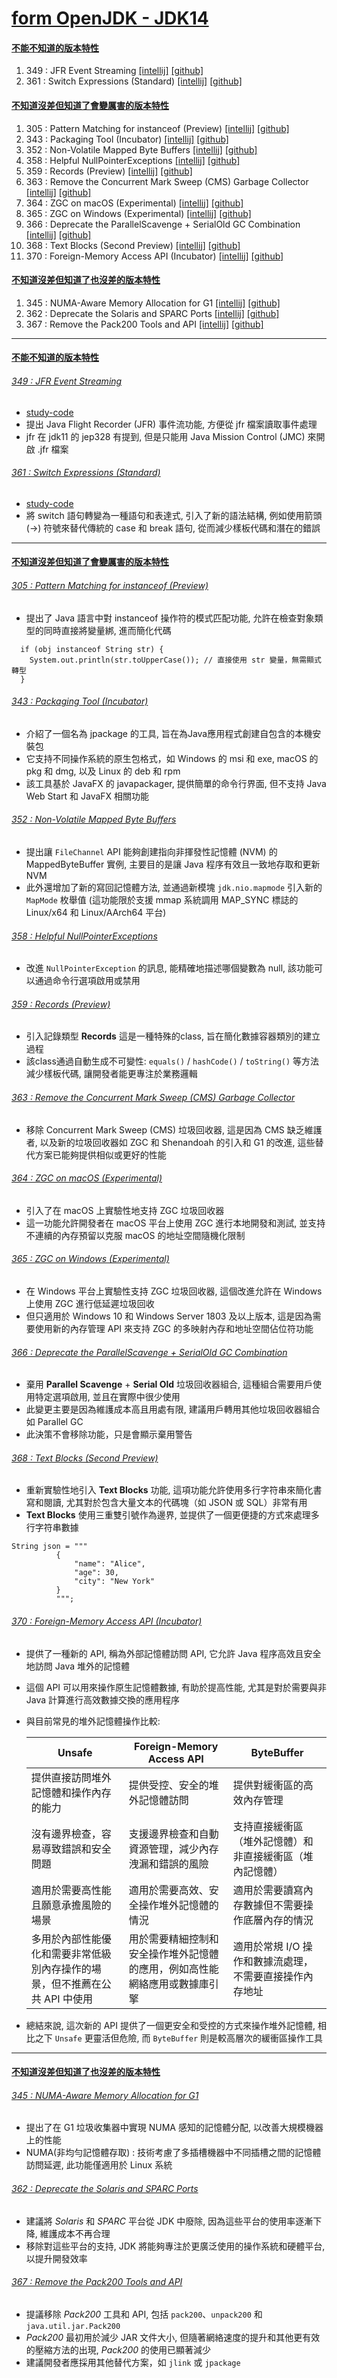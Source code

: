 <a id="head"></a>

# [form OpenJDK - JDK14](https://openjdk.org/projects/jdk/14)

#### <a id="head1"></a> [不能不知道的版本特性](#不能不知道的版本特性)

1. 349 : JFR Event Streaming [[intellij]](#349--jfr-event-streaming) [[github]](#349--jfr-event-streaming)
1. 361 : Switch Expressions (Standard) [[intellij]](#361--switch-expressions--standard-) [[github]](#361--switch-expressions-standard)
 
#### <a id="head2"></a> [不知道沒差但知道了會變厲害的版本特性](#不知道沒差但知道了會變厲害的版本特性)

1. 305 : Pattern Matching for instanceof (Preview) [[intellij]](#305--pattern-matching-for-instanceof--preview-) [[github]](#305--pattern-matching-for-instanceof-preview)
1. 343 : Packaging Tool (Incubator) [[intellij]](#343--packaging-tool--incubator-) [[github]](#343--packaging-tool-incubator)
1. 352 : Non-Volatile Mapped Byte Buffers [[intellij]](#352--non-volatile-mapped-byte-buffers) [[github]](#352--non-volatile-mapped-byte-buffers)
1. 358 : Helpful NullPointerExceptions [[intellij]](#358--helpful-nullpointerexceptions) [[github]](#358--helpful-nullpointerexceptions)
1. 359 : Records (Preview) [[intellij]](#359--records--preview-) [[github]](#359--records-preview)
1. 363 : Remove the Concurrent Mark Sweep (CMS) Garbage Collector [[intellij]](#363--remove-the-concurrent-mark-sweep--cms--garbage-collector) [[github]](#363--remove-the-concurrent-mark-sweep-cms-garbage-collector)
1. 364 : ZGC on macOS (Experimental) [[intellij]](#364--zgc-on-macos--Experimental-) [[github]](#364--zgc-on-macos-experimental)
1. 365 : ZGC on Windows (Experimental) [[intellij]](#365--zgc-on-windows--Experimental-) [[github]](#365--zgc-on-windows-experimental)
1. 366 : Deprecate the ParallelScavenge + SerialOld GC Combination [[intellij]](#366--deprecate-the-parallelscavenge--serialold-gc-combination) [[github]](#366--deprecate-the-parallelscavenge--serialold-gc-combination)
1. 368 : Text Blocks (Second Preview) [[intellij]](#368--text-blocks--second-preview-) [[github]](#368--text-blocks-second-preview)
1. 370 : Foreign-Memory Access API (Incubator) [[intellij]](#370--foreign-memory-access-api--incubator-) [[github]](#370--foreign-memory-access-api-incubator)

#### <a id="head3"></a> [不知道沒差但知道了也沒差的版本特性](#不知道沒差但知道了也沒差的版本特性)

1. 345 : NUMA-Aware Memory Allocation for G1 [[intellij]](#345--numa-aware-memory-allocation-for-g1) [[github]](#345--numa-aware-memory-allocation-for-g1)
1. 362 : Deprecate the Solaris and SPARC Ports [[intellij]](#362--deprecate-the-solaris-and-sparc-ports) [[github]](#362--deprecate-the-solaris-and-sparc-ports)
1. 367 : Remove the Pack200 Tools and API [[intellij]](#367--remove-the-pack200-tools-and-api) [[github]](#367--remove-the-pack200-tools-and-api)

---

#### [不能不知道的版本特性](#head1)

###### [349 : JFR Event Streaming](https://openjdk.org/jeps/349)

- [study-code](./src/test/java/org/aery/study/jdk14/JEP349_JFR_Event_Streaming.java)
- 提出 Java Flight Recorder (JFR) 事件流功能, 方便從 jfr 檔案讀取事件處理
- jfr 在 jdk11 的 jep328 有提到, 但是只能用 Java Mission Control (JMC) 來開啟 .jfr 檔案

###### [361 : Switch Expressions (Standard)](https://openjdk.org/jeps/361)

- [study-code](./src/test/java/org/aery/study/jdk14/JEP361_Switch_Expressions.java)
- 將 switch 語句轉變為一種語句和表達式, 引入了新的語法結構, 例如使用箭頭 (->) 符號來替代傳統的 case 和 break 語句, 從而減少樣板代碼和潛在的錯誤

---

#### [不知道沒差但知道了會變厲害的版本特性](#head2)

###### [305 : Pattern Matching for instanceof (Preview)](https://openjdk.org/jeps/305)

- 提出了 Java 語言中對 instanceof 操作符的模式匹配功能, 允許在檢查對象類型的同時直接將變量綁, 進而簡化代碼
```
  if (obj instanceof String str) {
    System.out.println(str.toUpperCase()); // 直接使用 str 變量，無需顯式轉型
  }
```

###### [343 : Packaging Tool (Incubator)](https://openjdk.org/jeps/343)

- 介紹了一個名為 jpackage 的工具, 旨在為Java應用程式創建自包含的本機安裝包
- 它支持不同操作系統的原生包格式，如 Windows 的 msi 和 exe, macOS 的 pkg 和 dmg, 以及 Linux 的 deb 和 rpm
- 該工具基於 JavaFX 的 javapackager, 提供簡單的命令行界面, 但不支持 Java Web Start 和 JavaFX 相關功能

###### [352 : Non-Volatile Mapped Byte Buffers](https://openjdk.org/jeps/352)

- 提出讓 `FileChannel` API 能夠創建指向非揮發性記憶體 (NVM) 的 MappedByteBuffer 實例, 主要目的是讓 Java 程序有效且一致地存取和更新 NVM
- 此外還增加了新的寫回記憶體方法, 並通過新模塊 `jdk.nio.mapmode` 引入新的 `MapMode` 枚舉值 (這功能限於支援 mmap 系統調用 MAP_SYNC 標誌的 Linux/x64
  和 Linux/AArch64 平台)

###### [358 : Helpful NullPointerExceptions](https://openjdk.org/jeps/358)

- 改進 `NullPointerException` 的訊息, 能精確地描述哪個變數為 null, 該功能可以通過命令行選項啟用或禁用

###### [359 : Records (Preview)](https://openjdk.org/jeps/359)

- 引入記錄類型 **Records** 這是一種特殊的class, 旨在簡化數據容器類別的建立過程
- 該class通過自動生成不可變性: `equals()` / `hashCode()` / `toString()` 等方法減少樣板代碼, 讓開發者能更專注於業務邏輯

###### [363 : Remove the Concurrent Mark Sweep (CMS) Garbage Collector](https://openjdk.org/jeps/363)

- 移除 Concurrent Mark Sweep (CMS) 垃圾回收器, 這是因為 CMS 缺乏維護者, 以及新的垃圾回收器如 ZGC 和 Shenandoah 的引入和 G1 的改進,
  這些替代方案已能夠提供相似或更好的性能

###### [364 : ZGC on macOS (Experimental)](https://openjdk.org/jeps/364)

- 引入了在 macOS 上實驗性地支持 ZGC 垃圾回收器
- 這一功能允許開發者在 macOS 平台上使用 ZGC 進行本地開發和測試, 並支持不連續的內存預留以克服 macOS 的地址空間隨機化限制

###### [365 : ZGC on Windows (Experimental)](https://openjdk.org/jeps/365)

- 在 Windows 平台上實驗性支持 ZGC 垃圾回收器, 這個改進允許在 Windows 上使用 ZGC 進行低延遲垃圾回收
- 但只適用於 Windows 10 和 Windows Server 1803 及以上版本, 這是因為需要使用新的內存管理 API 來支持 ZGC 的多映射內存和地址空間佔位符功能

###### [366 : Deprecate the ParallelScavenge + SerialOld GC Combination](https://openjdk.org/jeps/366)

- 棄用 **Parallel Scavenge** + **Serial Old** 垃圾回收器組合, 這種組合需要用戶使用特定選項啟用, 並且在實際中很少使用
- 此變更主要是因為維護成本高且用處有限, 建議用戶轉用其他垃圾回收器組合如 Parallel GC
- 此決策不會移除功能，只是會顯示棄用警告

###### [368 : Text Blocks (Second Preview)](https://openjdk.org/jeps/368)

- 重新實驗性地引入 **Text Blocks** 功能, 這項功能允許使用多行字符串來簡化書寫和閱讀, 尤其對於包含大量文本的代碼塊（如 JSON 或 SQL）非常有用
- **Text Blocks** 使用三重雙引號作為邊界, 並提供了一個更便捷的方式來處理多行字符串數據
```
String json = """
          {
              "name": "Alice",
              "age": 30,
              "city": "New York"
          }
          """;
```

###### [370 : Foreign-Memory Access API (Incubator)](https://openjdk.org/jeps/370)

- 提供了一種新的 API, 稱為外部記憶體訪問 API, 它允許 Java 程序高效且安全地訪問 Java 堆外的記憶體
- 這個 API 可以用來操作原生記憶體數據, 有助於提高性能, 尤其是對於需要與非 Java 計算進行高效數據交換的應用程序
- 與目前常見的堆外記憶體操作比較:

  | Unsafe                                    | Foreign-Memory Access API                 | ByteBuffer                      |
    |-------------------------------------------|-------------------------------------------|---------------------------------|
  | 提供直接訪問堆外記憶體和操作內存的能力                       | 提供受控、安全的堆外記憶體訪問                           | 提供對緩衝區的高效內存管理                   |
  | 沒有邊界檢查，容易導致錯誤和安全問題                        | 支援邊界檢查和自動資源管理，減少內存洩漏和錯誤的風險                | 支持直接緩衝區（堆外記憶體）和非直接緩衝區（堆內記憶體）    |
  | 適用於需要高性能且願意承擔風險的場景                        | 適用於需要高效、安全操作堆外記憶體的情況                      | 適用於需要讀寫內存數據但不需要操作底層內存的情況        |
  | 多用於內部性能優化和需要非常低級別內存操作的場景，但不推薦在公共 API 中使用  | 用於需要精細控制和安全操作堆外記憶體的應用，例如高性能網絡應用或數據庫引擎 | 適用於常規 I/O 操作和數據流處理，不需要直接操作內存地址 |

- 總結來說, 這次新的 API 提供了一個更安全和受控的方式來操作堆外記憶體, 相比之下 `Unsafe` 更靈活但危險, 而 `ByteBuffer` 則是較高層次的緩衝區操作工具

---

#### [不知道沒差但知道了也沒差的版本特性](#head3)

###### [345 : NUMA-Aware Memory Allocation for G1](https://openjdk.org/jeps/345)

- 提出了在 G1 垃圾收集器中實現 NUMA 感知的記憶體分配, 以改善大規模機器上的性能
- NUMA(非均勻記憶體存取) : 技術考慮了多插槽機器中不同插槽之間的記憶體訪問延遲, 此功能僅適用於 Linux 系統

###### [362 : Deprecate the Solaris and SPARC Ports](https://openjdk.org/jeps/362)

- 建議將 *Solaris* 和 *SPARC* 平台從 JDK 中廢除, 因為這些平台的使用率逐漸下降, 維護成本不再合理
- 移除對這些平台的支持, JDK 將能夠專注於更廣泛使用的操作系統和硬體平台, 以提升開發效率

###### [367 : Remove the Pack200 Tools and API](https://openjdk.org/jeps/367)

- 提議移除 *Pack200* 工具和 API, 包括 `pack200`、`unpack200` 和 `java.util.jar.Pack200`
- *Pack200* 最初用於減少 JAR 文件大小, 但隨著網絡速度的提升和其他更有效的壓縮方法的出現, *Pack200* 的使用已顯著減少
- 建議開發者應採用其他替代方案，如 `jlink` 或 `jpackage`
